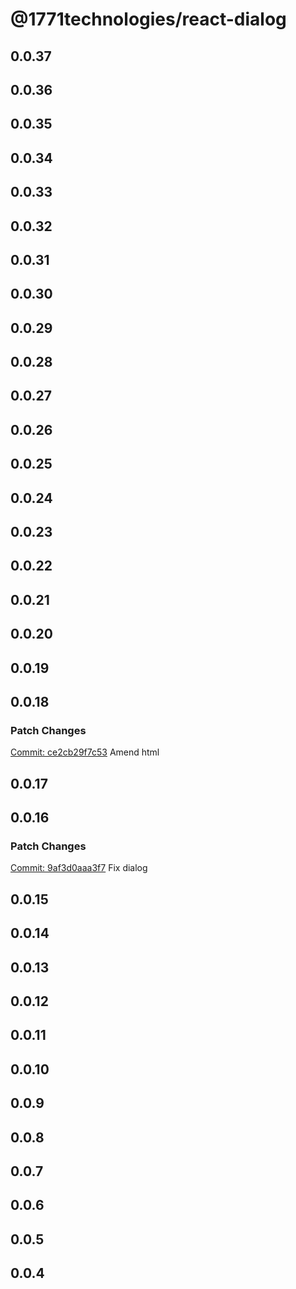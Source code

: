 # @1771technologies/react-dialog

## 0.0.37

## 0.0.36

## 0.0.35

## 0.0.34

## 0.0.33

## 0.0.32

## 0.0.31

## 0.0.30

## 0.0.29

## 0.0.28

## 0.0.27

## 0.0.26

## 0.0.25

## 0.0.24

## 0.0.23

## 0.0.22

## 0.0.21

## 0.0.20

## 0.0.19

## 0.0.18

### Patch Changes

[Commit: ce2cb29f7c53](https://github.com/1771-Technologies/lytenyte/commit/ce2cb29f7c53269252f8bf8f3172bf7c37f52bf9)
Amend html

## 0.0.17

## 0.0.16

### Patch Changes

[Commit: 9af3d0aaa3f7](https://github.com/1771-Technologies/lytenyte/commit/9af3d0aaa3f799cf354ddb919aa3de0b6fbc7b85)
Fix dialog

## 0.0.15

## 0.0.14

## 0.0.13

## 0.0.12

## 0.0.11

## 0.0.10

## 0.0.9

## 0.0.8

## 0.0.7

## 0.0.6

## 0.0.5

## 0.0.4
